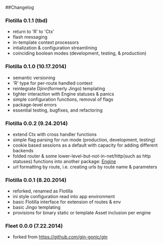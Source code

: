##Changelog

### Flotilla 0.1.1 (tbd)

- return to 'R' to 'Ctx'
- flash messaging
- in-template context processors
- intialization & configuration streamlining
- coinciding boolean modes (development, testing, & production)


### Flotilla 0.1.0 (10.17.2014)

- semantic versioning
- 'R' type for per-route handled context
- reintegrate Djinn(formerly Jingo) templating
- tighter interaction with Engine statuses & panics
- simple configuration functions, removal of flags 
- package-level errors
- essential testing, bugfixes, and refactoring  


### Flotilla 0.0.2 (9.24.2014)

- extend Ctx with cross handler functions
- simple flag parsing for run mode (production, development, testing)
- cookie based sessions as a default with capacity for adding different backends
- folded router & some lower-level-but-not-in-net/http(such as http statuses)
  functions into another package: [Engine](https://github.com/thrisp/engine)
- url formatting by route, i.e. creating urls by route name & parameters


### Flotilla 0.0.1 (8.20.2014)

- reforked, renamed as Flotilla
- ini style configuration read into app environment
- basic Flotilla interface for extension of routes & env
- basic Jingo templating
- provisions for binary static or template Asset inclusion per engine
 

### Fleet 0.0.0 (7.22.2014)

- forked from https://github.com/gin-gonic/gin
